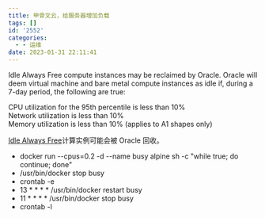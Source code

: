 ```yaml
---
title: 甲骨文云，给服务器增加负载
tags: []
id: '2552'
categories:
  - - 运维
date: 2023-01-31 22:11:41
---
```


Idle Always Free compute instances may be reclaimed by Oracle. Oracle will deem virtual machine and bare metal compute instances as idle if, during a 7-day period, the following are true:

CPU utilization for the 95th percentile is less than 10%  
Network utilization is less than 10%  
Memory utilization is less than 10% (applies to A1 shapes only)

[Idle Always Free](https://docs.oracle.com/en-us/iaas/Content/FreeTier/freetier_topic-Always_Free_Resources.htm)计算实例可能会被 Oracle 回收。

*   docker run --cpus=0.2 -d --name busy alpine sh -c "while true; do continue; done"
*   /usr/bin/docker stop busy
*   crontab -e
*   13 \* \* \* \* /usr/bin/docker restart busy
*   11 \* \* \* \* /usr/bin/docker stop busy
*   crontab -l